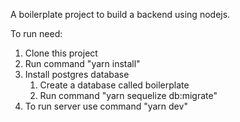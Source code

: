 A boilerplate project to build a backend using nodejs.

To run need:

1. Clone this project
2. Run command "yarn install"
3. Install postgres database
    1. Create a database called boilerplate
    2. Run command "yarn sequelize db:migrate"
4. To run server use command "yarn dev"
